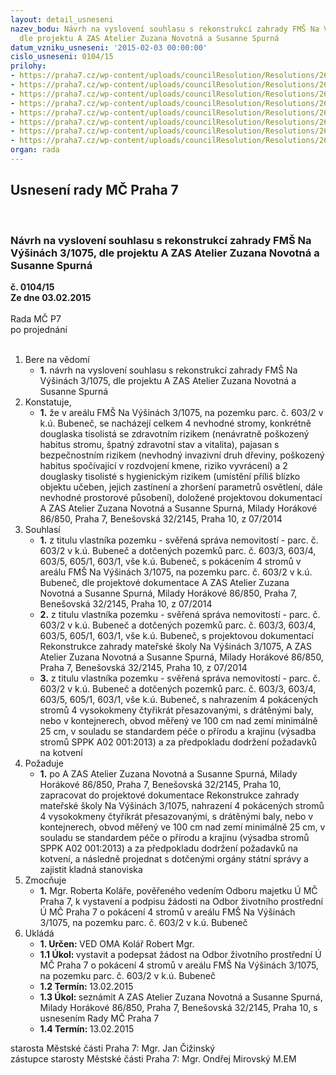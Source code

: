 ```yaml
---
layout: detail_usneseni
nazev_bodu: Návrh na vyslovení souhlasu s rekonstrukcí zahrady FMŠ Na Výšinách 3/1075,
  dle projektu A ZAS Atelier Zuzana Novotná a Susanne Spurná
datum_vzniku_usneseni: '2015-02-03 00:00:00'
cislo_usneseni: 0104/15
prilohy:
- https://praha7.cz/wp-content/uploads/councilResolution/Resolutions/26744/7-15-priloha_01_msvysinyzahrada.pdf
- https://praha7.cz/wp-content/uploads/councilResolution/Resolutions/26744/7-15-priloha_02_msvysinyzahrada.pdf
- https://praha7.cz/wp-content/uploads/councilResolution/Resolutions/26744/7-15-priloha_03_msvysinyzahrada.pdf
- https://praha7.cz/wp-content/uploads/councilResolution/Resolutions/26744/7-15-priloha_04_msvysinyzahrada.pdf
- https://praha7.cz/wp-content/uploads/councilResolution/Resolutions/26744/7-15-priloha_05_msvysinyzahrada.pdf
- https://praha7.cz/wp-content/uploads/councilResolution/Resolutions/26744/7-15-priloha_06_msvysinyzahrada.pdf
- https://praha7.cz/wp-content/uploads/councilResolution/Resolutions/26744/7-15-priloha_07_msvysinyzahrada.pdf
- https://praha7.cz/wp-content/uploads/councilResolution/Resolutions/26744/7-15-priloha_08_msvysinyzahrada.pdf
organ: rada
---
```

<div id="ucUsn_pList" class="usn">
	<span><h2>Usnesení rady MČ Praha 7 </h2>
<br></span><div class="standBody">
<span><h3>Návrh na vyslovení souhlasu s rekonstrukcí zahrady FMŠ Na Výšinách 3/1075, dle projektu A ZAS Atelier Zuzana Novotná a Susanne Spurná</h3></span><div class="center">
		<strong>č. 0104/15</strong><br>
	</div>
<div class="center">
		<strong>Ze dne 03.02.2015</strong><br><br>
	</div>Rada MČ P7<br> po projednání<br><br><ol>
<li>Bere na vědomí<ul><li>
<strong>1.</strong> návrh na vyslovení souhlasu s rekonstrukcí zahrady FMŠ Na Výšinách 3/1075, dle projektu A ZAS Atelier Zuzana Novotná a Susanne Spurná</li></ul>
</li>
<li>Konstatuje,<ul><li>
<strong>1.</strong> že v areálu FMŠ Na Výšinách 3/1075, na pozemku parc. č. 603/2 v k.ú. Bubeneč, se nacházejí celkem 4 nevhodné stromy, konkrétně douglaska tisolistá se zdravotním rizikem (nenávratně poškozený habitus stromu, špatný zdravotní stav a vitalita), pajasan s bezpečnostním rizikem (nevhodný invazivní druh dřeviny, poškozený habitus spočívající v rozdvojení kmene, riziko vyvrácení) a 2 douglasky tisolisté s hygienickým rizikem (umístění příliš blízko objektu učeben, jejich zastínení a zhoršení parametrů osvětlení, dále nevhodné prostorové působení), doložené projektovou dokumentací A ZAS Atelier Zuzana Novotná a Susanne Spurná, Milady Horákové 86/850, Praha 7, Benešovská 32/2145, Praha 10, z 07/2014</li></ul>
</li>
<li>Souhlasí<ul>
<li>
<strong>1.</strong> z titulu vlastníka pozemku - svěřená správa nemovitostí - parc. č. 603/2 v k.ú. Bubeneč a dotčených pozemků parc. č. 603/3, 603/4, 603/5, 605/1, 603/1, vše k.ú. Bubeneč, s pokácením 4 stromů v areálu FMŠ Na Výšinách 3/1075, na pozemku parc. č. 603/2 v k.ú. Bubeneč, dle projektové dokumentace A ZAS Atelier Zuzana Novotná a Susanne Spurná, Milady Horákové 86/850, Praha 7, Benešovská 32/2145, Praha 10, z 07/2014</li>
<li>
<strong>2.</strong> z titulu vlastníka pozemku - svěřená správa nemovitostí - parc. č. 603/2 v k.ú. Bubeneč a dotčených pozemků parc. č. 603/3, 603/4, 603/5, 605/1, 603/1, vše k.ú. Bubeneč, s projektovou dokumentací Rekonstrukce zahrady mateřské školy Na Výšinách 3/1075, A ZAS Atelier Zuzana Novotná a Susanne Spurná, Milady Horákové 86/850, Praha 7, Benešovská 32/2145, Praha 10, z 07/2014</li>
<li>
<strong>3.</strong> z titulu vlastníka pozemku - svěřená správa nemovitostí - parc. č. 603/2 v k.ú. Bubeneč a dotčených pozemků parc. č. 603/3, 603/4, 603/5, 605/1, 603/1, vše k.ú. Bubeneč, s nahrazením 4 pokácených stromů 4 vysokokmeny čtyřikrát přesazovanými, s drátěnými baly, nebo v kontejnerech, obvod měřený ve 100 cm nad zemí minimálně 25 cm, v souladu se standardem péče o přírodu a krajinu (výsadba stromů SPPK A02 001:2013) a za předpokladu dodržení požadavků na kotvení</li>
</ul>
</li>
<li>Požaduje<ul><li>
<strong>1.</strong> po A ZAS Atelier Zuzana Novotná a Susanne Spurná, Milady Horákové 86/850, Praha 7, Benešovská 32/2145, Praha 10, zapracovat do projektové dokumentace Rekonstrukce zahrady mateřské školy Na Výšinách 3/1075, nahrazení 4 pokácených stromů 4 vysokokmeny čtyřikrát přesazovanými, s drátěnými baly, nebo v kontejnerech, obvod měřený ve 100 cm nad zemí minimálně 25 cm, v souladu se standardem péče o přírodu a krajinu (výsadba stromů SPPK A02 001:2013) a za předpokladu dodržení požadavků na kotvení, a následně projednat s dotčenými orgány státní správy a zajistit kladná stanoviska</li></ul>
</li>
<li>Zmocňuje<ul><li>
<strong>1.</strong> Mgr. Roberta Koláře, pověřeného vedením Odboru majetku Ú MČ Praha 7, k vystavení a podpisu žádosti na Odbor životního prostřední Ú MČ Praha 7 o pokácení 4 stromů v areálu FMŠ Na Výšinách 3/1075, na pozemku parc. č. 603/2 v k.ú. Bubeneč</li></ul>
</li>
<li>Ukládá<ul>
<li>
<strong>1. Určen: </strong>VED OMA Kolář Robert Mgr.</li>
<li>
<strong>1.1 Úkol: </strong>vystavit a podepsat žádost na Odbor životního prostřední Ú MČ Praha 7 o pokácení 4 stromů v areálu FMŠ Na Výšinách 3/1075, na pozemku parc. č. 603/2 v k.ú. Bubeneč</li>
<li>
<strong>1.2 Termín: </strong>13.02.2015</li>
<li>
<strong>1.3 Úkol: </strong>seznámit A ZAS Atelier Zuzana Novotná a Susanne Spurná, Milady Horákové 86/850, Praha 7, Benešovská 32/2145, Praha 10, s usnesením Rady MČ Praha 7</li>
<li>
<strong>1.4 Termín: </strong>13.02.2015</li>
</ul>
</li>
</ol>starosta Městské části Praha 7: Mgr. Jan Čižinský<br>zástupce starosty Městské části Praha 7: Mgr. Ondřej Mirovský M.EM 
</div>
</div>